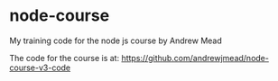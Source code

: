 # node-course

My training code for the node js course by Andrew Mead

The code for the course is at: https://github.com/andrewjmead/node-course-v3-code
